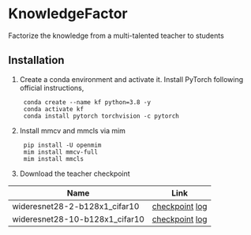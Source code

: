 # KnowledgeFactor
Factorize the knowledge from a multi-talented teacher to students


## Installation
1. Create a conda environment and activate it. Install PyTorch following official instructions,

        conda create --name kf python=3.8 -y
        conda activate kf
        conda install pytorch torchvision -c pytorch

2. Install mmcv and mmcls via mim

        pip install -U openmim
        mim install mmcv-full
        mim install mmcls

3. Download the teacher checkpoint

| Name | Link|
|--- | --- |
| wideresnet28-2-b128x1_cifar10 | [checkpoint](https://drive.google.com/file/d/1_MgpoL8F_2wwgC6UD_tdDcX_teGgg3Mh/view?usp=sharing)  [log](https://drive.google.com/file/d/179_3yTHX8xmxYMQWMdwiLSNeSPEUn1mY/view?usp=sharing)|
| wideresnet28-10-b128x1_cifar10 | [checkpoint](https://drive.google.com/file/d/1Gv4VRki5gToF5TNm84cdQJqU-HhU0Jy1/view?usp=sharing) [log](https://drive.google.com/file/d/1Gv4VRki5gToF5TNm84cdQJqU-HhU0Jy1/view?usp=sharing)|